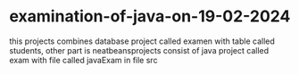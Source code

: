 # examination-of-java-on-19-02-2024
this projects combines database project called examen with table called students, other part is neatbeansprojects consist of java project called exam with file called javaExam in file src
